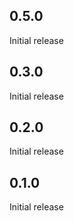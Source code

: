 0.5.0
---
Initial release
 
0.3.0
---
Initial release
 
0.2.0
---
Initial release
 
0.1.0
---
Initial release
 
